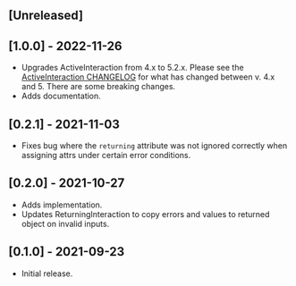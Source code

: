 ## [Unreleased]

## [1.0.0] - 2022-11-26

- Upgrades ActiveInteraction from 4.x to 5.2.x. Please see the [ActiveInteraction CHANGELOG](https://github.com/AaronLasseigne/active_interaction/blob/main/CHANGELOG.md) for what has changed between v. 4.x and 5. There are some breaking changes.
- Adds documentation.

## [0.2.1] - 2021-11-03

- Fixes bug where the `returning` attribute was not ignored correctly when assigning attrs under certain error conditions.

## [0.2.0] - 2021-10-27

- Adds implementation.
- Updates ReturningInteraction to copy errors and values to returned object on invalid inputs.

## [0.1.0] - 2021-09-23

- Initial release.
